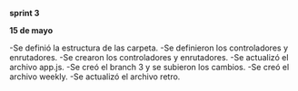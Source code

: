 **sprint 3**
<p>

**15 de mayo**

-Se definió la estructura de las carpeta.
-Se definieron los controladores y enrutadores.
-Se crearon los controladores y enrutadores.
-Se actualizó el archivo app.js.
-Se creó el branch 3 y se subieron los cambios. 
-Se creó el archivo weekly.
-Se actualizó el archivo retro.


